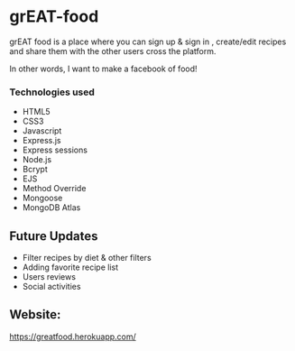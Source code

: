 # grEAT-food

grEAT food is a place where you can sign up & sign in , create/edit recipes and share them with the other users cross the platform.

In other words, I want to make a facebook of food!

### Technologies used
- HTML5
- CSS3
- Javascript
- Express.js
- Express sessions
- Node.js
- Bcrypt
- EJS
- Method Override
- Mongoose
- MongoDB Atlas


## Future Updates

- Filter recipes by diet & other filters
- Adding favorite recipe list
- Users reviews
- Social activities




## Website:
https://greatfood.herokuapp.com/
